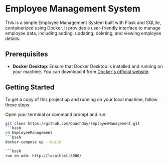 # Employee Management System

This is a simple Employee Management System built with Flask and SQLite, containerized using Docker. It provides a user-friendly interface to manage employee data, including adding, updating, deleting, and viewing employee details.

## Prerequisites

- **Docker Desktop**: Ensure that Docker Desktop is installed and running on your machine. You can download it from [Docker's official website](https://www.docker.com/products/docker-desktop).

## Getting Started

To get a copy of this project up and running on your local machine, follow these steps:


Open your terminal or command prompt and run:

```bash
git clone https://github.com/Quachday/EmployeeManagement.git
```bash
cd EmployeeManagement
```bash
docker-compose up --build

```bash
run on web: http://localhost:5000/


